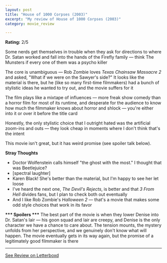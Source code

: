 ```yaml
---
layout: post
title: "House of 1000 Corpses (2003)"
excerpt: "My review of House of 1000 Corpses (2003)"
category: movie_review

---
```


**Rating:** 2/5

Some nerds get themselves in trouble when they ask for directions to where Dr. Satan worked and fall into the hands of the Firefly family — think The Munsters if every one of them was a psycho killer

The core is unambiguous — Rob Zombie loves <i>Texas Chainsaw Massacre 2</i> and asked, "What if we were on the Sawyer's side?" It looks like the material is there, but he (like so many first-time filmmakers) had a bunch of stylistic ideas he wanted to try out, and the movie suffers for it

The film plays like a mixtape of influences — more freak show comedy than a horror film for most of its runtime, and desperate for the audience to know how much the filmmaker knows about horror and shlock — you're either into it or over it before the title card

Honestly, the only stylistic choice that I outright hated was the artificial zoom-ins and outs — they look cheap in moments where I don't think that's the intent

This movie isn't great, but it has weird promise (see spoiler talk below).


<b>Stray Thoughts</b>
* Doctor Wolfenstein calls himself "the ghost with the most." I thought that was Beetlejuice?
* [spectral laughter]
* Karen Black! She's better than the material, but I'm happy to see her let loose
* I've heard the next one,<i> The Devil's Rejects</i>, is better and that <i>3 From Hell</i> divides fans, but I plan to check both out eventually
* And I like Rob Zombie's <i>Halloween 2</i> — that's a movie that makes some odd style choices that work in its favor


<b>*** Spoilers ***</b>
The best part of the movie is when they lower Denise into Dr. Satan's lair — his goon squad and lair are creepy, and Denise is the only character we have a chance to care about. The tension mounts, the mystery unfolds from her perspective, and we genuinely don't know what will happen. The movie eventually gets in its way again, but the promise of a legitimately good filmmaker is there

<hr>

[See Review on Letterboxd](https://boxd.it/4XyPIf)
